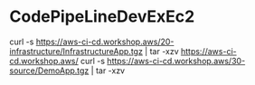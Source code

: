# CodePipeLineDevExEc2

curl -s https://aws-ci-cd.workshop.aws/20-infrastructure/InfrastructureApp.tgz | tar -xzv
https://aws-ci-cd.workshop.aws/
curl -s https://aws-ci-cd.workshop.aws/30-source/DemoApp.tgz | tar -xzv
